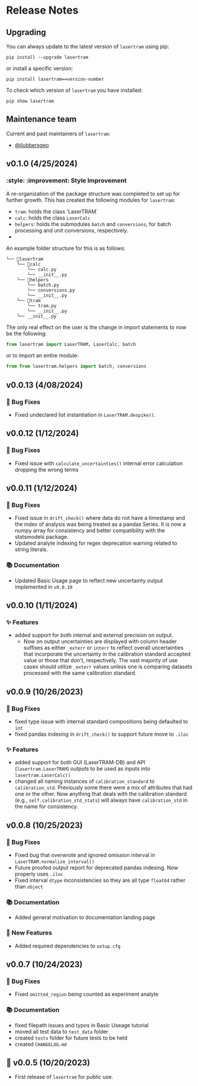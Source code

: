 # Release Notes

## Upgrading

You can always update to the latest version of `lasertram` using pip:

```
pip install --upgrade lasertram
```

or install a specific version:

```
pip install lasertram==version-number
```

To check which version of `lasertram` you have installed:

```
pip show lasertram
```

## Maintenance team

Current and past maintainers of `lasertram`:

- [@jlubbersgeo](https://github.com/jlubbersgeo)

## v0.1.0 (4/25/2024)

### :style: :improvement: Style Improvement

A re-organization of the package structure was completed to set up for further growth. This has created the following modules for `lasertram`: 

  - `tram`: holds the class 'LaserTRAM`
  - `calc`: holds the class `LaserCalc`
  - `helpers`: holds the submodules `batch` and `conversions`, for batch processing and unit conversions, respectively. 
  - 
An example folder structure for this is as follows: 


```
└── 📁lasertram
    └── 📁calc
        └── calc.py
        └── __init__.py
    └── 📁helpers
        └── batch.py
        └── conversions.py
        └── __init__.py
    └── 📁tram
        └── tram.py
        └── __init__.py
    └── __init__.py
```
The only real effect on the user is the change in import statements to now be the following:
```python
from lasertram import LaserTRAM, LaserCalc, batch
```
or to import an entire module:
```python
from from lasertram.helpers import batch, conversions

```

## v0.0.13 (4/08/2024)

### :bug: Bug Fixes

- Fixed undeclared list instantiation in `LaserTRAM.despike()`.

## v0.0.12 (1/12/2024)

### :bug: Bug Fixes

- Fixed issue with `calculate_uncertainties()` internal error calculation dropping the wrong terms

## v0.0.11 (1/12/2024)

### :bug: Bug Fixes

- Fixed issue in `drift_check()` where data do not have a timestamp and the index of analysis was being treated as a pandas Series. It is now a numpy array for consistency and better compatibility with the statsmodels package.
- Updated analyte indexing for regex deprecation warning related to string literals.

### :books: Documentation

- Updated Basic Usage page to reflect new uncertainty output implemented in `v0.0.10`

## v0.0.10 (1/11/2024)

### :sparkles: Features

- added support for both internal and external precision on output.
  - Now on output uncertainties are displayed with column header suffixes as either `_exterr` or `interr` to reflect overall uncertainties that incorporate the uncertainty in the calibration standard accepted value or those that don't, respectively. The vast majority of use cases should utilize `_exterr` values unless one is comparing datasets processed with the same calibration standard.

## v0.0.9 (10/26/2023)

### :bug: Bug Fixes

- fixed type issue with internal standard compositions being defaulted to `int`
- fixed pandas indexing in `drift_check()` to support future move to `.iloc`

### :sparkles: Features

- added support for both GUI (LaserTRAM-DB) and API (`lasertram.LaserTRAM`) outputs to be used as inputs into `lasertram.LaserCalc()`
- changed all naming instances of `calibration_standard` to `calibration_std`. Previously some there were a mix of attributes that had one or the other. Now anything that deals with the calibration standard (e.g., `self.calibration_std_stats`) will always have `calibration_std` in the name for consistency.

## v0.0.8 (10/25/2023)

### :bug: Bug Fixes

- Fixed bug that overwrote and ignored omission interval in `LaserTRAM.normalize_interval()`
- Future proofed output report for deprecated pandas indexing. Now properly uses `.iloc`
- Fixed interval `dtype` inconsistencies so they are all type `float64` rather than `object`

### :books: Documentation

- Added general motivation to documentation landing page

### :rocket: New Features

- Added required dependencies to `setup.cfg`

## v0.0.7 (10/24/2023)

### :bug: Bug Fixes

- Fixed `omitted_region` being counted as experiment analyte

### :books: Documentation

- fixed filepath issues and typos in Basic Useage tutorial
- moved all test data to `test_data` folder
- created `tests` folder for future tests to be held
- created `CHANGELOG.md`

## :tada: v0.0.5 (10/20/2023)

- First release of `lasertram` for public use.

